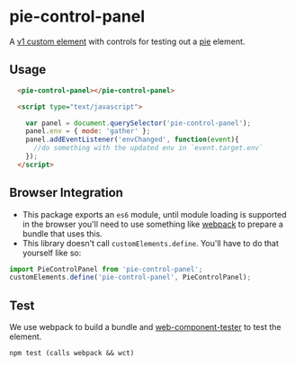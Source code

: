 # pie-control-panel 

A [v1 custom element](https://developers.google.com/web/fundamentals/getting-started/primers/customelements) with controls for testing out a [pie](http://github.com/PieLabs) element.

## Usage

```html
  <pie-control-panel></pie-control-panel>

  <script type="text/javascript">

    var panel = document.querySelector('pie-control-panel');
    panel.env = { mode: 'gather' };
    panel.addEventListener('envChanged', function(event){
      //do something with the updated env in `event.target.env`
    });
  </script>
```

## Browser Integration

* This package exports an `es6` module, until module loading is supported in the browser you'll need to use something like [webpack](http://webpack.github.io) to prepare a bundle that uses this.
* This library doesn't call `customElements.define`. You'll have to do that yourself like so: 

```javascript
import PieControlPanel from 'pie-control-panel';
customElements.define('pie-control-panel', PieControlPanel);
```

## Test 

We use webpack to build a bundle and [web-component-tester](https://github.com/Polymer/web-component-tester) to test the element.

```
npm test (calls webpack && wct)
```
